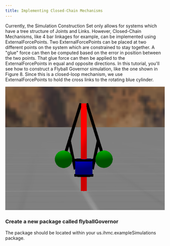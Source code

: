 ```yaml
---
title: Implementing Closed-Chain Mechanisms
---
```


Currently, the Simulation Construction Set only allows for systems which have a tree structure of Joints and Links. 
However, Closed-Chain Mechanisms, like 4 bar linkages for example, can be implemented using ExternalForcePoints. 
Two ExternalForcePoints can be placed at two different points on the system which are constrained to stay together.
A "glue" force can then be computed based on the error in position between the two points. That glue force can then be applied to the ExternalForcePoints in equal and opposite directions. 
In this tutorial, you'll see how to construct a Flyball Governor simulation, like the one shown in Figure 8. 
Since this is a closed-loop mechanism, we use ExternalForcePoints to hold the cross links to the rotating blue cylinder. 

![Figure 8](/img/documentation/Figure8Flyball.PNG)

### Create a new package called flyballGovernor 
   The package should be located within your us.ihmc.exampleSimulations package.